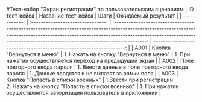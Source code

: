 #Тест-набор "Экран регистрации" по пользовательским сценариям
| ID тест-кейса | Название тест-кейса | Шаги | Ожидаемый результат |
| ------------: | :-------------------------------: | :-------------------------------------------------------------------------------------------------------------------------------------------------------------------------------------------------------------------------------------------------------: | ------------------------------------------------------------------: |
| A001 | Кнопка "Вернуться в меню" | 1. Нажать на кнопку "Вернуться в меню" | 1. При нажатии осуществляется переход на предыдущий экран |
| A002 | Поле повторного ввода пароля | 1. Ввести данные в поле повторного ввода пароля | 1. Данные вводятся и не вылазят за рамки поля |
| A003 | Кнопка "Попасть в списки военных" | 1.Ввести при регистрации<br>2. Нажать на кнопку "Попасть в списки военных" | 1. При нажатии осуществляется авторизация пользователя в приложении |

